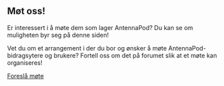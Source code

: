 ## Møt oss!

Er interessert i å møte dem som lager AntennaPod? Du kan se om muligheten byr seg på denne siden!

Vet du om et arrangement i der du bor og ønsker å møte AntennaPod-bidragsytere og brukere? Fortell oss om det på forumet slik at et møte kan organiseres!

[Foreslå møte](https://forum.antennapod.org/)
